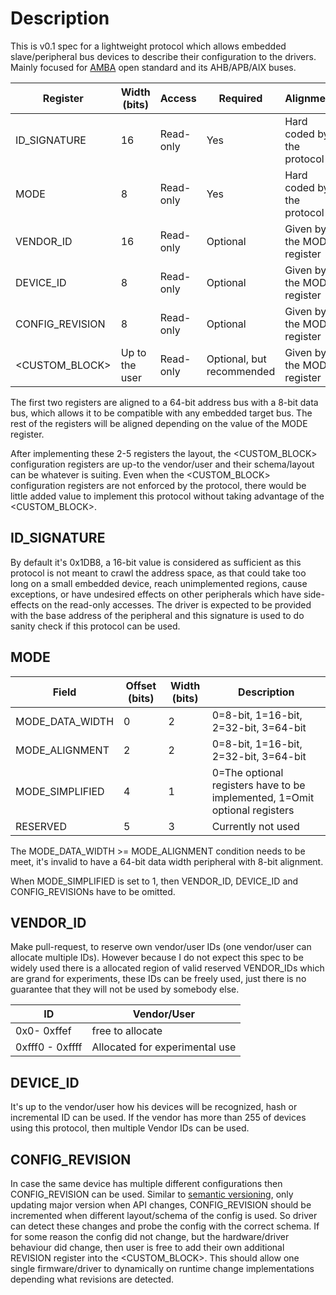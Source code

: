 # Description

This is v0.1 spec for a lightweight protocol which allows embedded slave/peripheral bus devices to describe their configuration to the drivers. Mainly focused for [AMBA](https://en.wikipedia.org/wiki/Advanced_Microcontroller_Bus_Architecture) open standard and its AHB/APB/AIX buses.

| Register       | Width (bits) |Access   | Required | Alignment |
|----------------|--------------|---------|----------|-----------|
|ID_SIGNATURE    |16            |Read-only|Yes       |Hard coded by the protocol |
|MODE            |8             |Read-only|Yes       |Hard coded by the protocol |
|VENDOR_ID       |16            |Read-only|Optional  |Given by the MODE register |
|DEVICE_ID       |8             |Read-only|Optional  |Given by the MODE register |
|CONFIG_REVISION |8             |Read-only|Optional  |Given by the MODE register |
|<CUSTOM_BLOCK>    |Up to the user|Read-only|Optional, but recommended|Given by the MODE register |


The first two registers are aligned to a 64-bit address bus with a 8-bit data bus, which allows it to be compatible with any embedded target bus. The rest of the registers will be aligned depending on the value of the MODE register. 

After implementing these 2-5 registers the layout, the <CUSTOM_BLOCK> configuration registers are up-to the vendor/user and their schema/layout can be whatever is suiting. Even when the <CUSTOM_BLOCK> configuration registers are not enforced by the protocol, there would be little added value to implement this protocol without taking advantage of the <CUSTOM_BLOCK>.

## ID_SIGNATURE
By default it's 0x1DB8, a 16-bit value is considered as sufficient as this protocol is not meant to crawl the address space, as that could take too long on a small embedded device, reach unimplemented regions, cause exceptions, or have undesired effects on other peripherals which have side-effects on the read-only accesses. The driver is expected to be provided with the base address of the peripheral and this signature is used to do sanity check if this protocol can be used.

## MODE

| Field | Offset (bits) | Width (bits) | Description |
|-------|--------|-------|-------------|
|MODE_DATA_WIDTH |0 |2 | 0=8-bit, 1=16-bit, 2=32-bit, 3=64-bit
|MODE_ALIGNMENT |2 |2 | 0=8-bit, 1=16-bit, 2=32-bit, 3=64-bit
|MODE_SIMPLIFIED |4 |1 | 0=The optional registers have to be implemented, 1=Omit optional registers |
|RESERVED | 5 | 3 | Currently not used

The MODE_DATA_WIDTH >= MODE_ALIGNMENT condition needs to be meet, it's invalid to have a 64-bit data width peripheral with 8-bit alignment. 

When MODE_SIMPLIFIED is set to 1, then VENDOR_ID, DEVICE_ID and CONFIG_REVISIONs have to be omitted.

## VENDOR_ID

Make pull-request, to reserve own vendor/user IDs (one vendor/user can allocate multiple IDs). However because I do not expect this spec to be widely used there is a allocated region of valid reserved VENDOR_IDs which are grand for experiments, these IDs can be freely used, just there is no guarantee that they will not be used by somebody else.

| ID | Vendor/User |
|----|--------|
| 0x0- 0xffef | free to allocate|
| 0xfff0 - 0xffff | Allocated for experimental use |

## DEVICE_ID

It's up to the vendor/user how his devices will be recognized, hash or incremental ID can be used.
If the vendor has more than 255 of devices using this protocol, then multiple Vendor IDs can be used.

## CONFIG_REVISION

In case the same device has multiple different configurations then CONFIG_REVISION can be used. Similar to [semantic versioning](https://semver.org/), only updating major version when API changes, CONFIG_REVISION should be incremented when different layout/schema of the config is used. So driver can detect these changes and probe the config with the correct schema. If for some reason the config did not change, but the hardware/driver behaviour did change, then user is free to add their own additional REVISION register into the <CUSTOM_BLOCK>. This should allow one single firmware/driver to dynamically on runtime change implementations depending what revisions are detected.